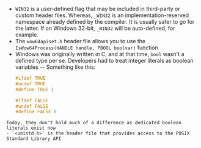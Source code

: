 - `WIN32` is a user-defined flag that may be included in third-party or custom header files. Whereas, ``_WIN32`` is an implementation-reserved namespace already defined by the compiler. It is usually safer to go for the latter. If on Windows 32-bit, ``_WIN32`` will be auto-defined, for example.
- The ``wow64apiset.h`` header file allows you to use the ``IsWow64Process(HANDLE handle, PBOOL boolvar)`` function
- Windows was originally written in C, and at that time, ``bool`` wasn't a defined type per se. Developers had to treat integer literals as boolean variables -- Something like this:
	```c++
	#ifdef TRUE
	#undef TRUE
	#define TRUE 1

	#ifdef FALSE
	#undef FALSE
	#define FALSE 0
```
Today, they don't hold much of a difference as dedicated boolean literals exist now
- `<unistd.h>` is the header file that provides access to the POSIX Standard Library API